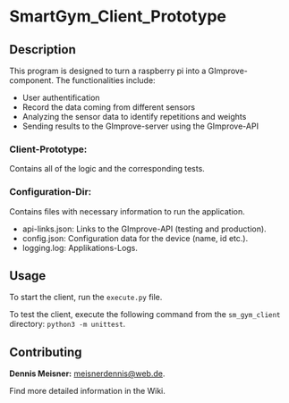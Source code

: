 # SmartGym_Client_Prototype

## Description
This program is designed to turn a raspberry pi into a GImprove-component. The functionalities include:
* User authentification
* Record the data coming from different sensors
* Analyzing the sensor data to identify repetitions and weights
* Sending results to the GImprove-server using the GImprove-API

### Client-Prototype:
Contains all of the logic and the corresponding tests.

### Configuration-Dir: 
Contains files with necessary information to run the application.

* api-links.json: Links to the GImprove-API (testing and production).
* config.json: Configuration data for the device (name, id etc.).
* logging.log: Applikations-Logs.

## Usage
To start the client, run the `execute.py` file.

To test the client, execute the following command from the `sm_gym_client` directory: `python3 -m unittest`.

## Contributing
**Dennis Meisner:** meisnerdennis@web.de.

Find more detailed information in the Wiki.
